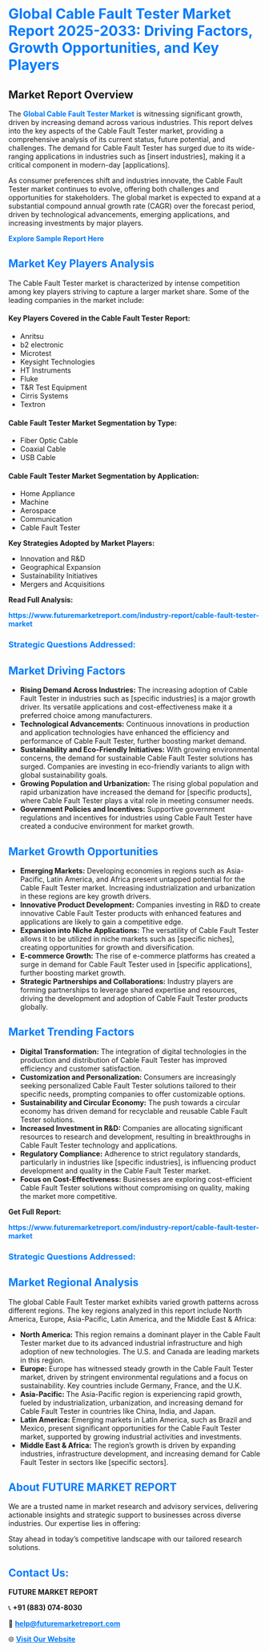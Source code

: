 <h1 style="color: #007BFF;">Global Cable Fault Tester Market Report 2025-2033: Driving Factors, Growth Opportunities, and Key Players</h1>

<section id="overview">
<h2>Market Report Overview</h2>
<p>The <a href="https://www.futuremarketreport.com/industry-report/cable-fault-tester-market" style="color: #007BFF; text-decoration: none;"><strong>Global Cable Fault Tester Market</strong></a> is witnessing significant growth, driven by increasing demand across various industries. This report delves into the key aspects of the Cable Fault Tester market, providing a comprehensive analysis of its current status, future potential, and challenges. The demand for Cable Fault Tester has surged due to its wide-ranging applications in industries such as [insert industries], making it a critical component in modern-day [applications].</p>
<p>As consumer preferences shift and industries innovate, the Cable Fault Tester market continues to evolve, offering both challenges and opportunities for stakeholders. The global market is expected to expand at a substantial compound annual growth rate (CAGR) over the forecast period, driven by technological advancements, emerging applications, and increasing investments by major players.</p>
</section>

<section id="overview">
<p><a href="https://www.futuremarketreport.com/request-sample/reportId=124526" style="color: #007BFF; text-decoration: none;"><strong>Explore Sample Report Here</strong></a></p>
</section>

<section id="key-players">
<h2 style="color: #007BFF;">Market Key Players Analysis</h2>
<p>The Cable Fault Tester market is characterized by intense competition among key players striving to capture a larger market share. Some of the leading companies in the market include:</p>
<h4>Key Players Covered in the Cable Fault Tester Report:</h4>
<ul><li>Anritsu</li><li>b2 electronic</li><li>Microtest</li><li>Keysight Technologies</li><li>HT Instruments</li><li>Fluke</li><li>T&amp;R Test Equipment</li><li>Cirris Systems</li><li>Textron</li></ul>
<h4>Cable Fault Tester Market Segmentation by Type:</h4>
<ul><li>Fiber Optic Cable</li><li>Coaxial Cable</li><li>USB Cable</li></ul>

<h4>Cable Fault Tester Market Segmentation by Application:</h4>
<ul><li>Home Appliance</li><li>Machine</li><li>Aerospace</li><li>Communication</li><li>Cable Fault Tester</li></ul>
<p><strong>Key Strategies Adopted by Market Players:</strong></p>
<ul>
<li>Innovation and R&D</li>
<li>Geographical Expansion</li>
<li>Sustainability Initiatives</li>
<li>Mergers and Acquisitions</li>
</ul>
</section>

<section>
<p><strong>Read Full Analysis: </strong></p><a href="https://www.futuremarketreport.com/industry-report/cable-fault-tester-market" style="color: #007BFF; text-decoration: none;"><strong>https://www.futuremarketreport.com/industry-report/cable-fault-tester-market</strong></a>
<h3 style="color: #007BFF;">Strategic Questions Addressed:</h3>
</section>

<section id="driving-factors">
<h2 style="color: #007BFF;">Market Driving Factors</h2>
<ul>
<li><strong>Rising Demand Across Industries:</strong> The increasing adoption of Cable Fault Tester in industries such as [specific industries] is a major growth driver. Its versatile applications and cost-effectiveness make it a preferred choice among manufacturers.</li>
<li><strong>Technological Advancements:</strong> Continuous innovations in production and application technologies have enhanced the efficiency and performance of Cable Fault Tester, further boosting market demand.</li>
<li><strong>Sustainability and Eco-Friendly Initiatives:</strong> With growing environmental concerns, the demand for sustainable Cable Fault Tester solutions has surged. Companies are investing in eco-friendly variants to align with global sustainability goals.</li>
<li><strong>Growing Population and Urbanization:</strong> The rising global population and rapid urbanization have increased the demand for [specific products], where Cable Fault Tester plays a vital role in meeting consumer needs.</li>
<li><strong>Government Policies and Incentives:</strong> Supportive government regulations and incentives for industries using Cable Fault Tester have created a conducive environment for market growth.</li>
</ul>
</section>

<section id="growth-opportunities">
<h2 style="color: #007BFF;">Market Growth Opportunities</h2>
<ul>
<li><strong>Emerging Markets:</strong> Developing economies in regions such as Asia-Pacific, Latin America, and Africa present untapped potential for the Cable Fault Tester market. Increasing industrialization and urbanization in these regions are key growth drivers.</li>
<li><strong>Innovative Product Development:</strong> Companies investing in R&D to create innovative Cable Fault Tester products with enhanced features and applications are likely to gain a competitive edge.</li>
<li><strong>Expansion into Niche Applications:</strong> The versatility of Cable Fault Tester allows it to be utilized in niche markets such as [specific niches], creating opportunities for growth and diversification.</li>
<li><strong>E-commerce Growth:</strong> The rise of e-commerce platforms has created a surge in demand for Cable Fault Tester used in [specific applications], further boosting market growth.</li>
<li><strong>Strategic Partnerships and Collaborations:</strong> Industry players are forming partnerships to leverage shared expertise and resources, driving the development and adoption of Cable Fault Tester products globally.</li>
</ul>
</section>

<section id="trending-factors">
<h2 style="color: #007BFF;">Market Trending Factors</h2>
<ul>
<li><strong>Digital Transformation:</strong> The integration of digital technologies in the production and distribution of Cable Fault Tester has improved efficiency and customer satisfaction.</li>
<li><strong>Customization and Personalization:</strong> Consumers are increasingly seeking personalized Cable Fault Tester solutions tailored to their specific needs, prompting companies to offer customizable options.</li>
<li><strong>Sustainability and Circular Economy:</strong> The push towards a circular economy has driven demand for recyclable and reusable Cable Fault Tester solutions.</li>
<li><strong>Increased Investment in R&D:</strong> Companies are allocating significant resources to research and development, resulting in breakthroughs in Cable Fault Tester technology and applications.</li>
<li><strong>Regulatory Compliance:</strong> Adherence to strict regulatory standards, particularly in industries like [specific industries], is influencing product development and quality in the Cable Fault Tester market.</li>
<li><strong>Focus on Cost-Effectiveness:</strong> Businesses are exploring cost-efficient Cable Fault Tester solutions without compromising on quality, making the market more competitive.</li>
</ul>
</section>

<section>
<p><strong>Get Full Report: </strong></p><a href="https://www.futuremarketreport.com/industry-report/cable-fault-tester-market" style="color: #007BFF; text-decoration: none;"><strong>https://www.futuremarketreport.com/industry-report/cable-fault-tester-market</strong></a>
<h3 style="color: #007BFF;">Strategic Questions Addressed:</h3>
</section>


<section id="regional-analysis">
<h2 style="color: #007BFF;">Market Regional Analysis</h2>
<p>The global Cable Fault Tester market exhibits varied growth patterns across different regions. The key regions analyzed in this report include North America, Europe, Asia-Pacific, Latin America, and the Middle East & Africa:</p>
<ul>
<li><strong>North America:</strong> This region remains a dominant player in the Cable Fault Tester market due to its advanced industrial infrastructure and high adoption of new technologies. The U.S. and Canada are leading markets in this region.</li>
<li><strong>Europe:</strong> Europe has witnessed steady growth in the Cable Fault Tester market, driven by stringent environmental regulations and a focus on sustainability. Key countries include Germany, France, and the U.K.</li>
<li><strong>Asia-Pacific:</strong> The Asia-Pacific region is experiencing rapid growth, fueled by industrialization, urbanization, and increasing demand for Cable Fault Tester in countries like China, India, and Japan.</li>
<li><strong>Latin America:</strong> Emerging markets in Latin America, such as Brazil and Mexico, present significant opportunities for the Cable Fault Tester market, supported by growing industrial activities and investments.</li>
<li><strong>Middle East & Africa:</strong> The region’s growth is driven by expanding industries, infrastructure development, and increasing demand for Cable Fault Tester in sectors like [specific sectors].</li>
</ul>
</section>

<footer>
<h2 style="color: #007BFF;">About FUTURE MARKET REPORT</h2>
<p>We are a trusted name in market research and advisory services, delivering actionable insights and strategic support to businesses across diverse industries. Our expertise lies in offering:</p>

<p>Stay ahead in today’s competitive landscape with our tailored research solutions.</p>

<h2 style="color: #007BFF;">Contact Us:</h2>
<p><strong>FUTURE MARKET REPORT</strong></p>
<p>📞 <strong>+91 (883) 074-8030</strong></p>
<p>📧 <strong><a href="mailto:help@futuremarketreport.com" style="color: #007BFF;">help@futuremarketreport.com</a></strong></p>
<p>🌐 <strong><a href="https://www.futuremarketreport.com/" style="color: #007BFF;">Visit Our Website</a></strong></p>
</footer>